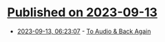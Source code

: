 # [Published on 2023-09-13](index.md)

* [2023-09-13, 06:23:07](https://lobste.rs/s/ul0fe1/audio_back_again) - [To Audio & Back Again](https://unascribed.com/junk/imgaudio/)
